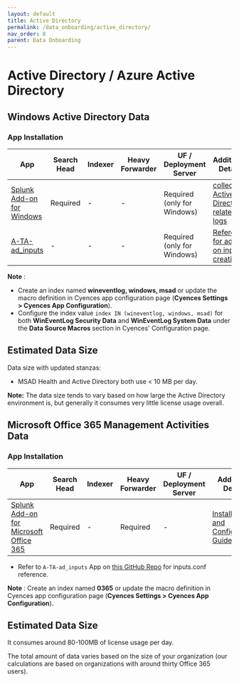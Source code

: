 ```yaml
---
layout: default
title: Active Directory
permalink: /data_onboarding/active_directory/
nav_order: 8
parent: Data Onboarding
---
```


# **Active Directory / Azure Active Directory**

## **Windows Active Directory Data** 

 ### App Installation

| App |  Search Head  | Indexer | Heavy Forwarder | UF / Deployment Server | Additional Details |
| ---- | ------ | ------------ | -------------- | -------------------- | ------ |
| [Splunk Add-on for Windows](https://splunkbase.splunk.com/app/742/) | Required | - | - | Required (only for Windows) | [collect Active Directory related logs](https://docs.splunk.com/Documentation/WindowsAddOn/latest/User/AbouttheSplunkAdd-onforWindows) |
| [A-TA-ad_inputs](https://github.com/CrossRealms/Cyences-Input-Apps) | - | - | - | Required (only for Windows) | [Reference for add-on input creation](https://docs.splunk.com/Documentation/Splunk/8.1.3/Data/MonitorActiveDirectory) |


**Note** : 
- Create an index named **wineventlog, windows, msad** or update the macro definition in Cyences app configuration page (**Cyences Settings > Cyences App Configuration**).
- Configure the index value `index IN (wineventlog, windows, msad)` for both **WinEventLog Security Data** and **WinEventLog System Data** under the **Data Source Macros** section in Cyences' Configuration page.


## Estimated Data Size
Data size with updated stanzas: 

* MSAD Health and Active Directory both use < 10 MB per day. 

**Note:** The data size tends to vary based on how large the Active Directory environment is, but generally it consumes very little license usage overall.

## **Microsoft Office 365 Management Activities Data**

### App Installation

| App |  Search Head  | Indexer | Heavy Forwarder | UF / Deployment Server | Additional Details |
| ---- | ------ | ------------ | -------------- | -------------------- | ------ |
| [Splunk Add-on for Microsoft Office 365](https://splunkbase.splunk.com/app/4055/) | Required | - | Required | - | [Installation and Configuration Guide](https://docs.splunk.com/Documentation/AddOns/released/MSO365/Installationsteps) |

* Refer to `A-TA-ad_inputs` App on [this GitHub Repo](https://github.com/CrossRealms/Cyences-Input-Apps) for inputs.conf reference.

**Note** : Create an index named **0365** or update the macro definition in Cyences app configuration page (**Cyences Settings > Cyences App Configuration**).


## Estimated Data Size
It consumes around 80-100MB of license usage per day. 

The total amount of data varies based on the size of your organization (our calculations are based on organizations with around thirty Office 365 users).
